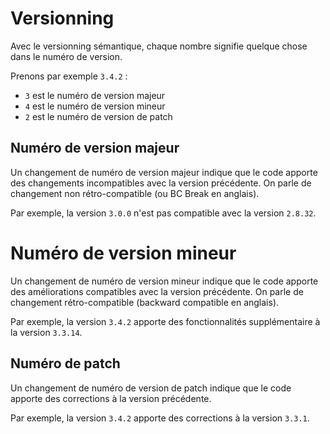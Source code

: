 # Versionning

Avec le versionning sémantique, chaque nombre signifie quelque chose dans le numéro de version.

Prenons par exemple `3.4.2` :

- `3` est le numéro de version majeur
- `4` est le numéro de version mineur
- `2` est le numéro de version de patch

## Numéro de version majeur

Un changement de numéro de version majeur indique que le code apporte des changements incompatibles avec la version précédente. On parle de changement non rétro-compatible (ou BC Break en anglais).

Par exemple, la version `3.0.0` n'est pas compatible avec la version `2.8.32`.

# Numéro de version mineur

Un changement de numéro de version mineur indique que le code apporte des améliorations compatibles avec la version précédente. On parle de changement rétro-compatible (backward compatible en anglais).

Par exemple, la version `3.4.2` apporte des fonctionnalités supplémentaire à la version `3.3.14`.

## Numéro de patch

Un changement de numéro de version de patch indique que le code apporte des corrections à la version précédente.

Par exemple, la version `3.4.2` apporte des corrections à la version `3.3.1`.
